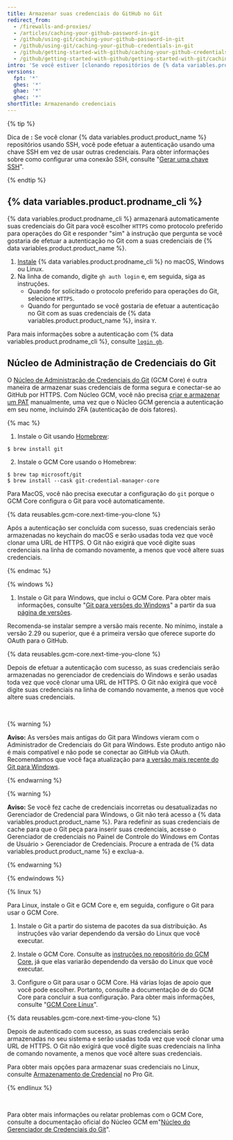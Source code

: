 ```yaml
---
title: Armazenar suas credenciais do GitHub no Git
redirect_from:
  - /firewalls-and-proxies/
  - /articles/caching-your-github-password-in-git
  - /github/using-git/caching-your-github-password-in-git
  - /github/using-git/caching-your-github-credentials-in-git
  - /github/getting-started-with-github/caching-your-github-credentials-in-git
  - /github/getting-started-with-github/getting-started-with-git/caching-your-github-credentials-in-git
intro: 'Se você estiver [clonando repositórios de {% data variables.product.product_name %} que usam HTTPS](/github/getting-started-with-github/about-remote-repositories), recomendamos que você use {% data variables.product.prodname_cli %} ou Git Credential Manager Core (GCM Core) para lembrar suas credenciais.'
versions:
  fpt: '*'
  ghes: '*'
  ghae: '*'
  ghec: '*'
shortTitle: Armazenando credenciais
---
```


{% tip %}

Dica de **:** Se você clonar {% data variables.product.product_name %} repositórios usando SSH, você pode efetuar a autenticação usando uma chave SSH em vez de usar outras credenciais. Para obter informações sobre como configurar uma conexão SSH, consulte "[Gerar uma chave SSH](/articles/generating-an-ssh-key)".

{% endtip %}

## {% data variables.product.prodname_cli %}

{% data variables.product.prodname_cli %} armazenará automaticamente suas credenciais do Git para você escolher `HTTPS` como protocolo preferido para operações do Git e responder "sim" à instrução que pergunta se você gostaria de efetuar a autenticação no Git com a suas credenciais de {% data variables.product.product_name %}.

1. [Instale](https://github.com/cli/cli#installation) {% data variables.product.prodname_cli %} no macOS, Windows ou Linux.
2. Na linha de comando, digite `gh auth login` e, em seguida, siga as instruções.
   - Quando for solicitado o protocolo preferido para operações do Git, selecione `HTTPS`.
   - Quando for perguntado se você gostaria de efetuar a autenticação no Git com as suas credenciais de {% data variables.product.product_name %}, insira `Y`.

Para mais informações sobre a autenticação com {% data variables.product.prodname_cli %}, consulte [`login gh`](https://cli.github.com/manual/gh_auth_login).

## Núcleo de Administração de Credenciais do Git

O [Núcleo de Administração de Credenciais do Git](https://github.com/microsoft/Git-Credential-Manager-Core) (GCM Core) é outra maneira de armazenar suas credenciais de forma segura e conectar-se ao GitHub por HTTPS. Com Núcleo GCM, você não precisa [criar e armazenar um PAT](/github/authenticating-to-github/creating-a-personal-access-token) manualmente, uma vez que o Núcleo GCM gerencia a autenticação em seu nome, incluindo 2FA (autenticação de dois fatores).

{% mac %}

1. Instale o Git usando [Homebrew](https://brew.sh/):
  ```shell
  $ brew install git
  ```

2. Instale o GCM Core usando o Homebrew:
  ```shell
  $ brew tap microsoft/git
  $ brew install --cask git-credential-manager-core
  ```
  Para MacOS, você não precisa executar a configuração do `git` porque o GCM Core configura o Git para você automaticamente.

{% data reusables.gcm-core.next-time-you-clone %}

Após a autenticação ser concluída com sucesso, suas credenciais serão armazenadas no keychain do macOS e serão usadas toda vez que você clonar uma URL de HTTPS. O Git não exigirá que você digite suas credenciais na linha de comando novamente, a menos que você altere suas credenciais.

{% endmac %}

{% windows %}

1. Instale o Git para Windows, que inclui o GCM Core. Para obter mais informações, consulte "[Git para versões do Windows](https://github.com/git-for-windows/git/releases/latest)" a partir da sua [página de versões](https://github.com/git-for-windows/git/releases/latest).

Recomenda-se instalar sempre a versão mais recente. No mínimo, instale a versão 2.29 ou superior, que é a primeira versão que oferece suporte do OAuth para o GitHub.

{% data reusables.gcm-core.next-time-you-clone %}

Depois de efetuar a autenticação com sucesso, as suas credenciais serão armazenadas no gerenciador de credenciais do Windows e serão usadas toda vez que você clonar uma URL de HTTPS. O Git não exigirá que você digite suas credenciais na linha de comando novamente, a menos que você altere suas credenciais.

<br>

{% warning %}

**Aviso:** As versões mais antigas do Git para Windows vieram com o Administrador de Credenciais do Git para Windows. Este produto antigo não é mais compatível e não pode se conectar ao GitHub via OAuth. Recomendamos que você faça atualização para [a versão mais recente do Git para Windows](https://github.com/git-for-windows/git/releases/latest).

{% endwarning %}

{% warning %}

**Aviso:** Se você fez cache de credenciais incorretas ou desatualizadas no Gerenciador de Credencial para Windows, o Git não terá acesso a {% data variables.product.product_name %}. Para redefinir as suas credenciais de cache para que o Git peça para inserir suas credenciais, acesse o Gerenciador de credenciais no Painel de Controle do Windows em Contas de Usuário > Gerenciador de Credenciais. Procure a entrada de {% data variables.product.product_name %} e exclua-a.

{% endwarning %}

{% endwindows %}

{% linux %}

Para Linux, instale o Git e GCM Core e, em seguida, configure o Git para usar o GCM Core.

1. Instale o Git a partir do sistema de pacotes da sua distribuição. As instruções vão variar dependendo da versão do Linux que você executar.

2. Instale o GCM Core. Consulte as [instruções no repositório do GCM Core](https://github.com/microsoft/Git-Credential-Manager-Core#linux-install-instructions), já que elas variarão dependendo da versão do Linux que você executar.

3. Configure o Git para usar o GCM Core. Há várias lojas de apoio que você pode escolher. Portanto, consulte a documentação de do GCM Core para concluir a sua configuração. Para obter mais informações, consulte "[GCM Core Linux](https://aka.ms/gcmcore-linuxcredstores)".

{% data reusables.gcm-core.next-time-you-clone %}

Depois de autenticado com sucesso, as suas credenciais serão armazenadas no seu sistema e serão usadas toda vez que você clonar uma URL de HTTPS. O Git não exigirá que você digite suas credenciais na linha de comando novamente, a menos que você altere suas credenciais.

Para obter mais opções para armazenar suas credenciais no Linux, consulte [Armazenamento de Credencial](https://git-scm.com/book/en/v2/Git-Tools-Credential-Storage) no Pro Git.

{% endlinux %}

<br>

Para obter mais informações ou relatar problemas com o GCM Core, consulte a documentação oficial do Núcleo GCM em"[Núcleo do Gerenciador de Credenciais do Git](https://github.com/microsoft/Git-Credential-Manager-Core)".
